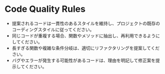 # Code Quality Rules

- 提案されるコードは一貫性のあるスタイルを維持し、プロジェクトの既存のコーディングスタイルに従ってください。
- 同じコードが重複する場合、関数やメソッドに抽出し、再利用できるようにしてください。
- 長すぎる関数や複雑な条件分岐は、適切にリファクタリングを提案してください。
- バグやエラーが発生する可能性があるコードは、理由を明記して修正案を提示してください。
